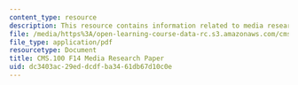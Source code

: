```yaml
---
content_type: resource
description: This resource contains information related to media research paper.
file: /media/https%3A/open-learning-course-data-rc.s3.amazonaws.com/cms-100-introduction-to-media-studies-fall-2014/dc3403ac29eddcdfba3461db67d10c0e_MITCMS_100F14_MediaResrch.pdf
file_type: application/pdf
resourcetype: Document
title: CMS.100 F14 Media Research Paper
uid: dc3403ac-29ed-dcdf-ba34-61db67d10c0e
---
```


